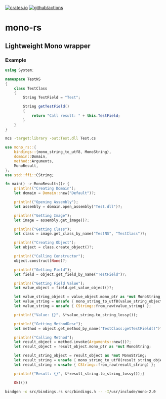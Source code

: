 [![crates.io](https://img.shields.io/crates/v/mono-rs.svg)](https://crates.io/crates/mono-rs)
[![github/actions](https://github.com/b4rti/mono-rs/actions/workflows/rust.yml/badge.svg?branch=master)](https://github.com/b4rti/mono-rs/actions/workflows/rust.yml)

# mono-rs

## Lightweight Mono wrapper

### Example

```csharp
using System;

namespace TestNS
{
    class TestClass
    {
        String TestField = "Test";

        String getTestField()
        {
            return "Call result: " + this.TestField;
        }
    }
}
```

```sh
mcs -target:library -out:Test.dll Test.cs
```

```rust
use mono_rs::{
    bindings::{mono_string_to_utf8, MonoString},
    domain::Domain,
    method::Arguments,
    MonoResult,
};
use std::ffi::CString;

fn main() -> MonoResult<()> {
    println!("Creating Domain");
    let domain = Domain::new("Default")?;

    println!("Opening Assembly");
    let assembly = domain.open_assembly("Test.dll")?;

    println!("Getting Image");
    let image = assembly.get_image()?;

    println!("Getting Class");
    let class = image.get_class_by_name("TestNS", "TestClass")?;

    println!("Creating Object");
    let object = class.create_object()?;

    println!("Calling Constructor");
    object.construct(None)?;

    println!("Getting Field");
    let field = object.get_field_by_name("TestField")?;

    println!("Getting Field Value");
    let value_object = field.get_value_object()?;

    let value_string_object = value_object.mono_ptr as *mut MonoString;
    let value_string = unsafe { mono_string_to_utf8(value_string_object) };
    let value_string = unsafe { CString::from_raw(value_string) };

    println!("Value: {}", &*value_string.to_string_lossy());

    println!("Getting MethodDesc");
    let method = object.get_method_by_name("TestClass:getTestField()")?;

    println!("Calling Method");
    let result_object = method.invoke(Arguments::new())?;
    let result_object = result_object.mono_ptr as *mut MonoString;

    let result_string_object = result_object as *mut MonoString;
    let result_string = unsafe { mono_string_to_utf8(result_string_object) };
    let result_string = unsafe { CString::from_raw(result_string) };

    println!("Result: {}", &*result_string.to_string_lossy());}

    Ok(())
```

```sh
bindgen -o src/bindings.rs src/bindings.h -- -I/usr/include/mono-2.0
```

